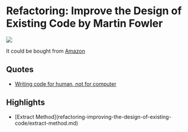 # Refactoring: Improve the Design of Existing Code by Martin Fowler

[![](https://camo.githubusercontent.com/d9e2a13d969917057106ec852a446e11d6bbd825/68747470733a2f2f696d616765732d6e612e73736c2d696d616765732d616d617a6f6e2e636f6d2f696d616765732f492f35314b2d4d35685238714c2e5f53583235385f424f312c3230342c3230332c3230305f2e6a7067)](https://camo.githubusercontent.com/d9e2a13d969917057106ec852a446e11d6bbd825/68747470733a2f2f696d616765732d6e612e73736c2d696d616765732d616d617a6f6e2e636f6d2f696d616765732f492f35314b2d4d35685238714c2e5f53583235385f424f312c3230342c3230332c3230305f2e6a7067)

It could be bought from [Amazon](https://www.amazon.com/Refactoring-Improving-Design-Existing-Code/dp/0201485672)

## Quotes

* [Writing code for human, not for computer](https://github.com/EbenZhang/awesome-programming-knowledge/blob/master/Refactoring/Quotes/CodingForHuman.md)

## Highlights

* \[Extract Method\]\(refactoring-improving-the-design-of-existing-code/extract-method.md\)



